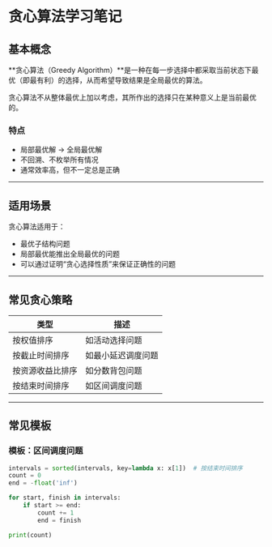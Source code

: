 # 贪心算法学习笔记

## 基本概念

**贪心算法（Greedy Algorithm）**是一种在每一步选择中都采取当前状态下最优（即最有利）的选择，从而希望导致结果是全局最优的算法。

贪心算法不从整体最优上加以考虑，其所作出的选择只在某种意义上是当前最优的。

### 特点

- 局部最优解 -> 全局最优解
- 不回溯、不枚举所有情况
- 通常效率高，但不一定总是正确

---

## 适用场景

贪心算法适用于：

- 最优子结构问题
- 局部最优能推出全局最优的问题
- 可以通过证明“贪心选择性质”来保证正确性的问题

---

## 常见贪心策略

| 类型           | 描述                          |
|----------------|-------------------------------|
| 按权值排序     | 如活动选择问题                 |
| 按截止时间排序 | 如最小延迟调度问题             |
| 按资源收益比排序 | 如分数背包问题                |
| 按结束时间排序 | 如区间调度问题                 |

---

## 常见模板

### 模板：区间调度问题

```python
intervals = sorted(intervals, key=lambda x: x[1])  # 按结束时间排序
count = 0
end = -float('inf')

for start, finish in intervals:
    if start >= end:
        count += 1
        end = finish

print(count)
```